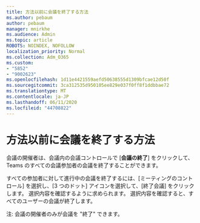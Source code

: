 ```yaml
---
title: 方法以前に会議を終了する方法
ms.author: pebaum
author: pebaum
manager: mnirkhe
ms.audience: Admin
ms.topic: article
ROBOTS: NOINDEX, NOFOLLOW
localization_priority: Normal
ms.collection: Adm_O365
ms.custom:
- "5852"
- "9002623"
ms.openlocfilehash: 1d11e4421559aefd50638555d1309bfcae12d50f
ms.sourcegitcommit: 3ca312535d950105ee829e037f0ff8f1ddbbae72
ms.translationtype: MT
ms.contentlocale: ja-JP
ms.lasthandoff: 06/11/2020
ms.locfileid: "44708822"
---
```

# <a name="how-to-formally-end-a-meeting"></a>方法以前に会議を終了する方法

会議の開催者は、会議内の会議コントロールで [**会議の終了**] をクリックして、Teams のすべての会議参加者の会議を終了することができます。  

すべての参加者に対して進行中の会議を終了するには、[ミーティングのコントロール] を選択し、[3 つのドット] アイコンを選択して、[終了会議] をクリックします。 選択内容を確認するように求められます。 選択内容を確認すると、すべてのユーザーの会議が終了します。

注: 会議の開催者のみが会議を "終了" できます。